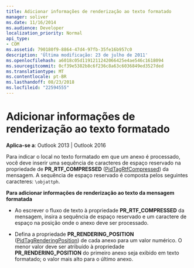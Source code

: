```yaml
---
title: Adicionar informações de renderização ao texto formatado
manager: soliver
ms.date: 11/16/2014
ms.audience: Developer
localization_priority: Normal
api_type:
- COM
ms.assetid: 790180f9-8864-47d4-97fb-35fe16b957c0
description: 'Última modificação: 23 de julho de 2011'
ms.openlocfilehash: a6018c05d1191211242066425e4ae546c1618094
ms.sourcegitcommit: 0cf39e5382b8c6f236c8a63c6036849ed3527ded
ms.translationtype: MT
ms.contentlocale: pt-BR
ms.lasthandoff: 08/23/2018
ms.locfileid: "22594555"
---
```

# <a name="adding-rendering-information-to-formatted-text"></a>Adicionar informações de renderização ao texto formatado

  
  
**Aplica-se a**: Outlook 2013 | Outlook 2016 
  
Para indicar o local no texto formatado em que um anexo é processado, você deve inserir uma sequência de caracteres de espaço reservado na propriedade de **PR_RTF_COMPRESSED** ([PidTagRtfCompressed](pidtagrtfcompressed-canonical-property.md)) da mensagem. A sequência de espaço reservado é composta pelos seguintes caracteres: `\objattph`.
  
 **Para adicionar informações de renderização ao texto da mensagem formatada**
  
- Ao escrever o fluxo de texto à propriedade **PR_RTF_COMPRESSED** da mensagem, insira a sequência de espaço reservado e um caractere de espaço na posição onde o anexo deve ser processado. 
    
- Defina a propriedade **PR_RENDERING_POSITION** ([PidTagRenderingPosition](pidtagrenderingposition-canonical-property.md)) de cada anexo para um valor numérico. O menor valor deve ser atribuído à propriedade **PR_RENDERING_POSITION** do primeiro anexo seja exibido em texto formatado; o valor mais alto para o último anexo. 
    

